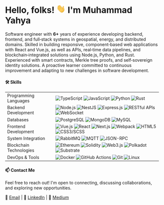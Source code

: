 # Hello, folks! <img src="https://raw.githubusercontent.com/m-yahya/m-yahya/master/img/wave.gif" width="30px"> I'm Muhammad Yahya

Software engineer with **6+** years of experience developing backend, frontend, and full‑stack systems in geospatial, energy, and distributed domains. Skilled in building responsive, component‑based web applications with React and Vue.js, as well as APIs, real‑time data pipelines, and blockchain‑integrated solutions using Node.js, Python, and Rust. Experienced with smart contracts, Merkle tree proofs, and self‑sovereign identity solutions. A proactive learner committed to continuous improvement and adapting to new challenges in software development.


#### 🛠 Skills
|                            |                                                                                                                                                   |
|----------------------------|---------------------------------------------------------------------------------------------------------------------------------------------------|
| Programming Languages  | ![TypeScript](https://img.shields.io/badge/-TypeScript-555?style=flat-square&logo=typescript) ![JavaScript](https://img.shields.io/badge/-JavaScript-555?style=flat-square&logo=javascript) ![Python](https://img.shields.io/badge/-Python-555?style=flat-square&logo=python) ![Rust](https://img.shields.io/badge/-Rust-555?style=flat-square&logo=rust) |
| Backend Development    | ![Node.js](https://img.shields.io/badge/-Node.js-555?style=flat-square&logo=node.js) ![NestJS](https://img.shields.io/badge/-NestJS-555?style=flat-square&logo=nestjs) ![Express.js](https://img.shields.io/badge/-Express.js-555?style=flat-square&logo=express) ![RESTful APIs](https://img.shields.io/badge/-RESTful%20APIs-555?style=flat-square&logo=fastapi) ![WebSocket](https://img.shields.io/badge/-WebSockets-555?style=flat-square&logo=socketdotio) |
| Databases             | ![PostgreSQL](https://img.shields.io/badge/-PostgreSQL-555?style=flat-square&logo=postgresql) ![MongoDB](https://img.shields.io/badge/-MongoDB-555?style=flat-square&logo=mongodb) ![MySQL](https://img.shields.io/badge/-MySQL-555?style=flat-square&logo=mysql) |
| Frontend Development   | ![Vue.js](https://img.shields.io/badge/-Vue.js-555?style=flat-square&logo=vue.js) ![React](https://img.shields.io/badge/-React-555?style=flat-square&logo=react) ![Next.js](https://img.shields.io/badge/-Next.js-555?style=flat-square&logo=next.js) ![Webpack](https://img.shields.io/badge/-Webpack-555?style=flat-square&logo=webpack) ![HTML5](https://img.shields.io/badge/-HTML5-555?style=flat-square&logo=html5) ![CSS3/SCSS](https://img.shields.io/badge/-CSS3/SCSS-555?style=flat-square&logo=css3) |
| System Integration     | ![RabbitMQ](https://img.shields.io/badge/-RabbitMQ-555?style=flat-square&logo=rabbitmq) ![MQTT](https://img.shields.io/badge/-MQTT-555?style=flat-square&logo=mqtt) ![JSON-RPC](https://img.shields.io/badge/-JSON--RPC-555?style=flat-square&logo=json) |
| Blockchain Technologies| ![Ethereum](https://img.shields.io/badge/-Ethereum-555?style=flat-square&logo=ethereum) ![Solidity](https://img.shields.io/badge/-Solidity-555?style=flat-square&logo=solidity) ![Web3.js](https://img.shields.io/badge/-Web3.js-555?style=flat-square&logo=web3.js) ![Polkadot](https://img.shields.io/badge/-Polkadot-555?style=flat-square&logo=polkadot) ![Substrate](https://img.shields.io/badge/-Substrate-555?style=flat-square&logo=substrate) |
| DevOps & Tools         | ![Docker](https://img.shields.io/badge/-Docker-555?style=flat-square&logo=docker) ![GitHub Actions](https://img.shields.io/badge/-GitHub%20Actions-555?style=flat-square&logo=githubactions) ![Git](https://img.shields.io/badge/-Git-555?style=flat-square&logo=git) ![Linux](https://img.shields.io/badge/-Linux-555?style=flat-square&logo=linux) |



#### 📫 Contact Me

Feel free to reach out! I'm open to connecting, discussing collaborations, and exploring new opportunities.

📧 [Email](mailto:yahya_gis@hotmail.com) | 💼 [LinkedIn](https://www.linkedin.com/in/m-yahya/) | 📝 [Medium](https://medium.com/@m-yahya)
